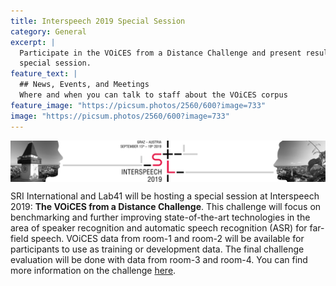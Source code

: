 ```yaml
---
title: Interspeech 2019 Special Session
category: General
excerpt: |
  Participate in the VOiCES from a Distance Challenge and present results at the Interspeech 2019
  special session.
feature_text: |
  ## News, Events, and Meetings
  Where and when you can talk to staff about the VOiCES corpus
feature_image: "https://picsum.photos/2560/600?image=733"
image: "https://picsum.photos/2560/600?image=733"
---
```


<img align="center" width="900" src="/images/Interspeech2019_banner.jpg">

SRI International and Lab41 will be hosting a special session at Interspeech 2019:
**The VOiCES from a Distance Challenge**.  This challenge will focus on benchmarking and further improving state-of-the-art technologies in the area of speaker recognition and automatic speech recognition (ASR) for far-field speech. VOiCES data from room-1 and room-2 will be available for participants to use as
training or development data. The final challenge evaluation will be done with data from room-3 and
room-4. You can find more information on the challenge [here](/Interspeech2019_SpecialSession.md).  
